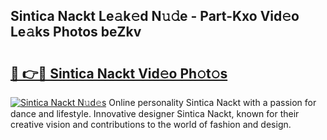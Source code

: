 ## Sintica Nackt Le𝚊k𝚎d N𝚞𝚍e - Part-Kxo Vid𝚎o Le𝚊ks Photos beZkv

# <h2><a href="http://fb973f.evod.top/?m=Sintica+Nackt">🔗 👉🔴 Sintica Nackt Vid𝚎o Ph𝚘t𝚘s</a></h2>

[![Sintica Nackt N𝚞d𝚎s](https://i.imgur.com/8V9OHl7.gif)](http://fb973f.evod.top/?m=Sintica+Nackt)
Online personality Sintica Nackt with a passion for dance and lifestyle. Innovative designer Sintica Nackt, known for their creative vision and contributions to the world of fashion and design. 

